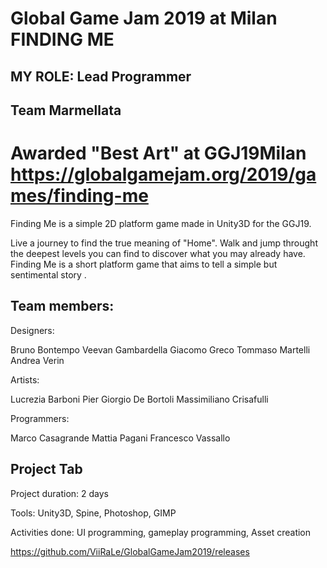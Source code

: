 # Global Game Jam 2019 at Milan   FINDING ME

## MY ROLE: Lead Programmer

## Team Marmellata

# Awarded "Best Art" at GGJ19Milan https://globalgamejam.org/2019/games/finding-me

Finding Me is a simple 2D platform game made in Unity3D for the GGJ19.

Live a journey to find the true meaning of "Home". Walk and jump throught the deepest levels you can find to discover what you may already have. Finding Me is a short platform game that aims to tell a simple but sentimental story .

## Team members:

Designers:

Bruno Bontempo
Veevan Gambardella
Giacomo Greco
Tommaso Martelli
Andrea Verin

Artists:

Lucrezia Barboni
Pier Giorgio De Bortoli
Massimiliano Crisafulli

Programmers:

Marco Casagrande
Mattia Pagani
Francesco Vassallo

## Project Tab

Project duration: 2 days

Tools: Unity3D, Spine, Photoshop, GIMP

Activities done: UI programming, gameplay programming, Asset creation

https://github.com/ViiRaLe/GlobalGameJam2019/releases
